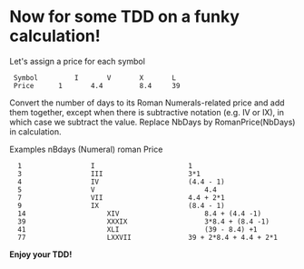 # Now for some TDD on a funky calculation!

Let's assign a price for each symbol
	 
   
     Symbol 		I 		V 		X 		L
     Price 		1 		4.4 		8.4		39

Convert the number of days to its Roman Numerals-related price and add them together, except when there is subtractive notation (e.g. IV or IX), in which case we subtract the value. 
Replace NbDays by RomanPrice(NbDays) in calculation.

Examples
	  nBdays			(Numeral)			roman Price

	  1					I						1
	  3					III						3*1
	  4					IV						(4.4 - 1)
	  5					V							4.4
	  7					VII						4.4 + 2*1
	  9					IX						(8.4 - 1)
	  14					XIV						8.4 + (4.4 -1)
	  39					XXXIX					3*8.4 + (8.4 -1)
	  41					XLI						(39 - 8.4) +1
	  77 					LXXVII				39 + 2*8.4 + 4.4 + 2*1

**Enjoy your TDD!**
